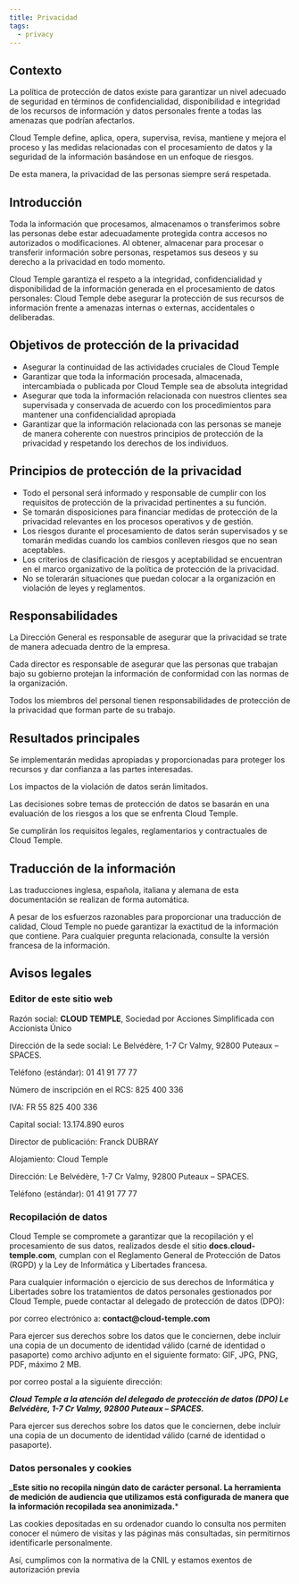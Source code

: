 ```yaml
---
title: Privacidad
tags:
  - privacy
---
```



## Contexto

La política de protección de datos existe para garantizar un nivel adecuado de seguridad en términos de confidencialidad, disponibilidad e integridad de los recursos de información y datos personales frente a todas las amenazas que podrían afectarlos.

Cloud Temple define, aplica, opera, supervisa, revisa, mantiene y mejora el proceso y las medidas relacionadas con el procesamiento de datos y la seguridad de la información basándose en un enfoque de riesgos.

De esta manera, la privacidad de las personas siempre será respetada.

## Introducción

Toda la información que procesamos, almacenamos o transferimos sobre las personas debe estar adecuadamente protegida contra accesos no autorizados o modificaciones. Al obtener, almacenar para procesar o transferir información sobre personas, respetamos sus deseos y su derecho a la privacidad en todo momento.

Cloud Temple garantiza el respeto a la integridad, confidencialidad y disponibilidad de la información generada en el procesamiento de datos personales: Cloud Temple debe asegurar la protección de sus recursos de información frente a amenazas internas o externas, accidentales o deliberadas.

## Objetivos de protección de la privacidad

- Asegurar la continuidad de las actividades cruciales de Cloud Temple
- Garantizar que toda la información procesada, almacenada, intercambiada o publicada por Cloud Temple sea de absoluta integridad
- Asegurar que toda la información relacionada con nuestros clientes sea supervisada y conservada de acuerdo con los procedimientos para mantener una confidencialidad apropiada
- Garantizar que la información relacionada con las personas se maneje de manera coherente con nuestros principios de protección de la privacidad y respetando los derechos de los individuos.

## Principios de protección de la privacidad

- Todo el personal será informado y responsable de cumplir con los requisitos de protección de la privacidad pertinentes a su función.
- Se tomarán disposiciones para financiar medidas de protección de la privacidad relevantes en los procesos operativos y de gestión.
- Los riesgos durante el procesamiento de datos serán supervisados y se tomarán medidas cuando los cambios conlleven riesgos que no sean aceptables.
- Los criterios de clasificación de riesgos y aceptabilidad se encuentran en el marco organizativo de la política de protección de la privacidad.
- No se tolerarán situaciones que puedan colocar a la organización en violación de leyes y reglamentos.

## Responsabilidades

La Dirección General es responsable de asegurar que la privacidad se trate de manera adecuada dentro de la empresa.

Cada director es responsable de asegurar que las personas que trabajan bajo su gobierno protejan la información de conformidad con las normas de la organización.

Todos los miembros del personal tienen responsabilidades de protección de la privacidad que forman parte de su trabajo.

## Resultados principales

Se implementarán medidas apropiadas y proporcionadas para proteger los recursos y dar confianza a las partes interesadas.

Los impactos de la violación de datos serán limitados.

Las decisiones sobre temas de protección de datos se basarán en una evaluación de los riesgos a los que se enfrenta Cloud Temple.

Se cumplirán los requisitos legales, reglamentarios y contractuales de Cloud Temple.

## Traducción de la información

Las traducciones inglesa, española, italiana y alemana de esta documentación se realizan de forma automática.

A pesar de los esfuerzos razonables para proporcionar una traducción de calidad, Cloud Temple no puede garantizar la exactitud de la información que contiene.
Para cualquier pregunta relacionada, consulte la versión francesa de la información.

## Avisos legales

### Editor de este sitio web

Razón social: __CLOUD TEMPLE__, Sociedad por Acciones Simplificada con Accionista Único

Dirección de la sede social: Le Belvédère, 1-7 Cr Valmy, 92800 Puteaux – SPACES.

Teléfono (estándar): 01 41 91 77 77

Número de inscripción en el RCS: 825 400 336

IVA: FR 55 825 400 336

Capital social: 13.174.890 euros

Director de publicación: Franck DUBRAY

Alojamiento: Cloud Temple

Dirección: Le Belvédère, 1-7 Cr Valmy, 92800 Puteaux – SPACES.

Teléfono (estándar): 01 41 91 77 77

### Recopilación de datos

Cloud Temple se compromete a garantizar que la recopilación y el procesamiento de sus datos, realizados desde el sitio __docs.cloud-temple.com__,
cumplan con el Reglamento General de Protección de Datos (RGPD) y la Ley de Informática y Libertades francesa.

Para cualquier información o ejercicio de sus derechos de Informática y Libertades sobre los tratamientos de datos personales
gestionados por Cloud Temple, puede contactar al delegado de protección de datos (DPO):

por correo electrónico a: __contact@cloud-temple.com__

Para ejercer sus derechos sobre los datos que le conciernen, debe incluir una copia de un documento de identidad válido (carné de identidad o pasaporte) como archivo adjunto en el siguiente formato: GIF, JPG, PNG, PDF, máximo 2 MB.

por correo postal a la siguiente dirección:

*__Cloud Temple a la atención del delegado de protección de datos (DPO) Le Belvédère, 1-7 Cr Valmy, 92800 Puteaux – SPACES.__*

Para ejercer sus derechos sobre los datos que le conciernen, debe incluir una copia de un documento de identidad válido (carné de identidad o pasaporte).

### Datos personales y cookies

___Este sitio no recopila ningún dato de carácter personal. La herramienta de medición de audiencia que utilizamos está configurada
de manera que la información recopilada sea anonimizada.__*

Las cookies depositadas en su ordenador cuando lo consulta nos permiten conocer el número de visitas y las páginas más consultadas,
sin permitirnos identificarle personalmente.

Así, cumplimos con la normativa de la CNIL y estamos exentos de autorización previa
